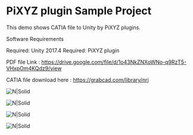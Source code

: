 # PiXYZ plugin Sample Project


This demo shows CATIA file to Unity by PiXYZ plugins. 

Software Requirements

Required: Unity 2017.4
Required: PiXYZ plugin


PDF file Link : https://drive.google.com/file/d/1o43NkZNXoWNo-q9RzT5-VHxpOm4KQdz9/view

CATIA file download here : https://grabcad.com/library/nrj


![N|Solid](https://t1.daumcdn.net/cfile/tistory/9926733E5AF0679816)

![N|Solid](https://t1.daumcdn.net/cfile/tistory/99BE0A4F5AF0679824)

![N|Solid](https://t1.daumcdn.net/cfile/tistory/99A8B84A5B2B1FE903)



![N|Solid](https://t1.daumcdn.net/cfile/tistory/9957A64B5B30507604)


